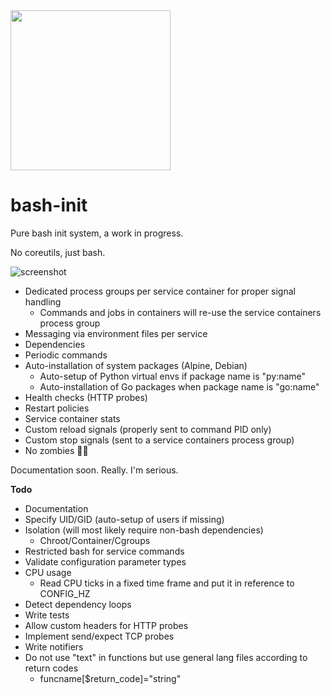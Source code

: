 <img src="https://user-images.githubusercontent.com/2972950/216524472-0b9d50fb-6b36-41e2-8ce0-fa84a537fc45.svg" width="256">

# bash-init

Pure bash init system, a work in progress.

No coreutils, just bash.

![screenshot](https://user-images.githubusercontent.com/2972950/216527938-3cd07b6f-e9c5-4d9a-8176-04ef785babfd.png)

- Dedicated process groups per service container for proper signal handling
  - Commands and jobs in containers will re-use the service containers process group
- Messaging via environment files per service
- Dependencies
- Periodic commands
- Auto-installation of system packages (Alpine, Debian)
  - Auto-setup of Python virtual envs if package name is "py:name"
  - Auto-installation of Go packages when package name is "go:name"
- Health checks (HTTP probes)
- Restart policies
- Service container stats
- Custom reload signals (properly sent to command PID only)
- Custom stop signals (sent to a service containers process group)
- No zombies 🧟‍♂️

Documentation soon. Really. I'm serious.

**Todo**

- Documentation
- Specify UID/GID (auto-setup of users if missing)
- Isolation (will most likely require non-bash dependencies)
  - Chroot/Container/Cgroups
- Restricted bash for service commands
- Validate configuration parameter types
- CPU usage
  - Read CPU ticks in a fixed time frame and put it in reference to CONFIG_HZ
- Detect dependency loops
- Write tests
- Allow custom headers for HTTP probes
- Implement send/expect TCP probes
- Write notifiers
- Do not use "text" in functions but use general lang files according to return codes
  - funcname[$return_code]="string"
